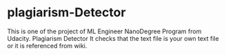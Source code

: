 # plagiarism-Detector
This is one of the project of ML Engineer NanoDegree Program from Udacity.
Plagiarism Detector
It checks that the text file is your own text file or it is referenced from wiki.
